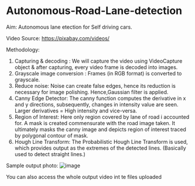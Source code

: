 # Autonomous-Road-Lane-detection

Aim:
Autonomous lane etection for Self driving cars.

Video Source:
https://pixabay.com/videos/

Methodology:

1. Capturing & decoding : We will capture the video using VideoCapture object & after capturing, every video frame is decoded into images.
2. Grayscale image conversion : Frames (in RGB format) is converted to grayscale.
3. Reduce noise: Noise can create false edges, hence its reduction is necessary for image polishing. Hence,Gaussian filter is applied.
4. Canny Edge Detector: The canny function computes the derivative in x and y directions, subsequently, changes in intensity value are seen. 
Larger derivatives = High intensity and vice-versa.
5. Region of Interest: Here only region covered by lane of road i accounted for. A mask is created commensurate with the road image taken.  It ultimately masks the canny image and depicts region of interest traced by polygonal contour of mask.
6. Hough Line Transform: The Probabilistic Hough Line Transform is used, which provides output as the extremes of the detected lines. (Basically used to detect straight lines.)


Sample output photo:
![image](https://user-images.githubusercontent.com/86003669/123514365-53982480-d6b0-11eb-92dc-5e7d3f3ad0e9.png)

You can also access the whole output video int te files uploaded
